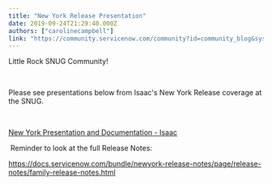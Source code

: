 ```yaml
---
title: "New York Release Presentation"
date: 2019-09-24T21:29:40.000Z
authors: ["carolinecampbell"]
link: "https://community.servicenow.com/community?id=community_blog&sys_id=3fee811edb08409423f4a345ca96199c"
---
```

<p>Little Rock SNUG Community!</p>
<p> </p>
<p>Please see presentations below from Isaac&#39;s New York Release coverage at the SNUG.</p>
<p> </p>
<p><a href="https://servicenow-my.sharepoint.com/:f:/p/isaac_barcz/EtkrL_iYJBBNgKvBuZKEfjMBLiWo-yBF2HSACY3Dkrh7Ng?e&#61;NnwnLO" rel="nofollow">New York Presentation and Documentation - Isaac</a></p>
<p> Reminder to look at the full Release Notes:</p>
<p><a href="https://docs.servicenow.com/bundle/newyork-release-notes/page/release-notes/family-release-notes.html" rel="nofollow">https://docs.servicenow.com/bundle/newyork-release-notes/page/release-notes/family-release-notes.html</a></p>
<p> </p>
